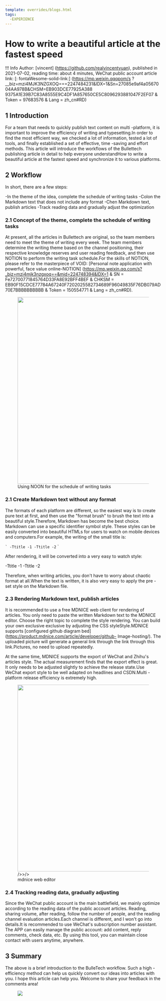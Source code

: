 ```yaml
---
template: overrides/blogs.html
tags:
  -EXPERIENCE
---
```


# How to write a beautiful article at the fastest speed

!!! Info
    Author: [vincent] (https://github.com/realvincentyuan), published in 2021-07-02, reading time: about 4 minutes, WeChat public account article link: [: fontaWesome-solid-link:] (https://mp.weixin.qqqpom/s ?__biz=mzi4MJK3NZGXOQ===2247484231&IDX=1&Sn=27085e9af4a0567004AA978B&CHSM=EB903DCE77925A388 9375A1E39B7C83A8555E9C4DF1A857650CE5C8096293881047F2EF07 & Token = 97683576 & Lang = zh_cn#RD)

## 1 Introduction

For a team that needs to quickly publish text content on multi -platform, it is important to improve the efficiency of writing and typesetting.In order to find the most efficient way, we checked a lot of information, tested a lot of tools, and finally established a set of effective, time -saving and effort methods. This article will introduce the workflows of the Bullettech publishing article in detail to help everyone understandHow to write a beautiful article at the fastest speed and synchronize it to various platforms.

## 2 Workflow

In short, there are a few steps:

-In the theme of the idea, complete the schedule of writing tasks
-Colon the Markdown text that does not include any format
-Chen Markdown text, publish articles
-Track reading data and gradually adjust the optimization

### 2.1 Concept of the theme, complete the schedule of writing tasks

At present, all the articles in Bullettech are original, so the team members need to meet the theme of writing every week. The team members determine the writing theme based on the channel positioning, their respective knowledge reserves and user reading feedback, and then use NOTION to perform the writing task schedule.For the skills of NOTION, please refer to the masterpiece of VOID: [Personal note application with powerful, face value online-NOTION] (https://mp.weixin.qq.com/s?_biz=mzi4mjk3nzgxoq==&mid=224748394&IDX=1 & SN = Fe72700771845764D33FA8E92BFF4BEF & CHKSM = EB90F15CDCE77784A67240F7202025582734689F96049835F76DB079AD70E7BBBBBBBBBB & Token = 150554771 & Lang = zh_cn#RD).

<figure>
  <img src = "https://cdn.jsdelivr.net/Gh/bullettech2021/pics/2021-7-2/1625209039771-notion%E6%8E6%9C%9 Width =" 600 "" 600 "" 600 "" width = "600" "" width "width =" 600 "" "600" "width" width = "600" "" 600 "" "width" width = "600" "" 600 "" "600" "width" width = "600" "" 600 "" "600"./>
  <FIGCAPTION> Using NOON for the schedule of writing tasks </figcaption>
</Figure>

### 2.1 Create Markdown text without any format

The formats of each platform are different, so the easiest way is to create pure text at first, and then use the "format brush" to brush the text into a beautiful style.Therefore, Markdown has become the best choice. Markdown can use a specific identifier symbol style. These styles can be easily converted into beautiful HTMLs for users to watch on mobile devices and computers.For example, the writing of the small title is:

`` `
-Ttitle -1
-Ttitle -2
`` `

After rendering, it will be converted into a very easy to watch style:

-Ttitle -1
-Ttitle -2

Therefore, when writing articles, you don't have to worry about chaotic format at all.When the text is written, it is also very easy to apply the pre -set style on the Markdown file.

### 2.3 Rendering Markdown text, publish articles

It is recommended to use a free MDNICE web client for rendering of articles. You only need to paste the written Markdown text to the MDNICE editor. Choose the right topic to complete the style rendering. You can build your own exclusive exclusive by adjusting the CSS styleStyle.MDNICE supports [configured github diagram bed] (https://product.mdnice.com/article/developer/github- Image-hosting/). The uploaded picture will generate a general link through the link through this link.Pictures, no need to upload repeatedly.

At the same time, MDNICE supports the export of WeChat and Zhihu's articles style. The actual measurement finds that the export effect is great. It only needs to be adjusted slightly to achieve the release state.Use WeChat export style to be well adapted on headlines and CSDN.Multi -platform release efficiency is extremely high.

<figure>
  <img src = "https://cdn.jsdelivr.net/gh/bullettech2021/pics/2021-7-2/1625210341851-mdng" width = "600">/>>/>
  <figcaption> mdnice web editor </figcaption>
</Figure>

### 2.4 Tracking reading data, gradually adjusting

Since the WeChat public account is the main battlefield, we mainly optimize according to the reading data of the public account articles. Reading, sharing volume, after reading, follow the number of people, and the reading channel evaluation articles.Each channel is different, and I won't go into details.It is recommended to use WeChat's subscription number assistant. The APP can easily manage the public account: add content, reply comments, check data, etc. By using this tool, you can maintain close contact with users anytime, anywhere.

## 3 Summary

The above is a brief introduction to the BulleTech workflow. Such a high -efficiency method can help us quickly convert our ideas into articles with you. I hope this article can help you. Welcome to share your feedback in the comments area!

<figure>
  <img src = "httts://cdn.jsdelivr.net/gh/bullettech2021/pics/2021-6-14/1623639526512-1080p%20hd)%20tail .png" widt "widt" widt "widt h = "500 " />
</Figure>